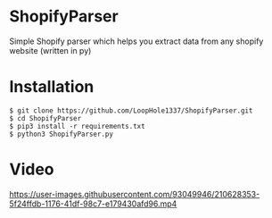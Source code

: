 # ShopifyParser
Simple Shopify parser which helps you extract data from any shopify website (written in py)

# Installation 
```
$ git clone https://github.com/LoopHole1337/ShopifyParser.git
$ cd ShopifyParser
$ pip3 install -r requirements.txt
$ python3 ShopifyParser.py
```
# Video


https://user-images.githubusercontent.com/93049946/210628353-5f24ffdb-1176-41df-98c7-e179430afd96.mp4




